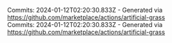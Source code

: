 Commits: 2024-01-12T02:20:30.833Z - Generated via https://github.com/marketplace/actions/artificial-grass
<br>
Commits: 2024-01-12T02:20:30.833Z - Generated via https://github.com/marketplace/actions/artificial-grass
<br>
